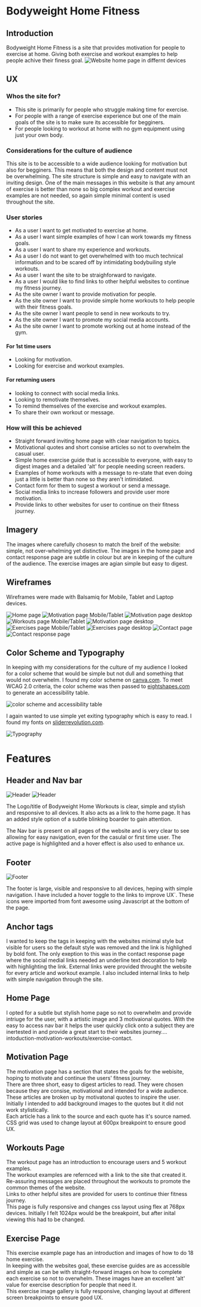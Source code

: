 # **Bodyweight Home Fitness**
## **Introduction**
Bodyweight Home Fitness is a site that provides motivation for people to exercise at home. Giving both exercise and workout examples to help people achive their finess goal.
![Website home page in differnt devices](assets/media/devices.jpg)

## **UX**

### Whos the site for?
* This site is primarily for people who struggle making time for exercise. 
* For people with a range of exercise experience but one of the main goals of the site is to make sure its accessible for begginers.
* For people looking to workout at home with no gym equipment using just your own body.

### Considerations for the culture of audience
This site is to be accessible to a wide audience looking for motivation but also for begginers. This means that both the design and content must not be overwhelming. The site structure is simple and easy to navigate with an inviting design.
One of the main messages in this website is that any amount of exercise is better than none so big complex workout and exercise examples are not needed, so again simple minimal content is used throughout the site.

### User stories
* As a user I want to get motivated to exercise at home.
* As a user I want simple examples of how I can work towards my fitness goals.
* As a user I want to share my experience and workouts.
* As a user I do not want to get overwhelmed with too much technical information and to be scared off by intimidating bodybuiling style workouts.
* As a user I want the site to be straighforward to navigate.
* As a user I would like to find links to other helpful websites to continue my fitness journey.
* As the site owner I want to provide motivation for people.
* As the site owner I want to provide simple home workouts to help people with their fitness goals.
* As the site owner I want people to send in new workouts to try.
* As the site owner I want to promote my social media accounts.
* As the site owner I want to promote working out at home instead of the gym.

#### For 1st time users
* Looking for motivation.
* Looking for exercise and workout examples.

#### For returning users
* looking to connect with social media links.
* Looking to remotivate themselves.
* To remind themselves of the exercise and workout examples.
* To share their own workout or message.

### How will this be achieved
* Straight forward inviting home page with clear navigation to topics.
* Motivational quotes and short consise articles so not to overwhelm the casual user.
* Simple  home exercise guide that is accessible to everyone, with easy to digest images and a detailed 'alt' for people needing screen readers.
* Examples of  home workouts with a message to re-state that even doing just a little is better than none so they aren't intimidated.
* Contact form for them to sugest a workout or send a message.
* Social media links to increase followers and provide user more motivation.
* Provide links to other websites for user to continue on their fitness journey.

## **Imagery** ##

The images where carefully chosesn to match the breif of the website: simple, not over-whelming yet distinctive. The images in the home page and contact response page are subtle in colour but are in keeping of the culture of the audience. The exercise images are agian simple but easy to digest. 

## **Wireframes**

Wireframes were made with Balsamiq for Mobile, Tablet and Laptop devices.


![Home page](assets/wireframes/home-page.png)
![Motivation page Mobile/Tablet](assets/wireframes/motivation-mobile-tablet.png)
![Motivation page desktop](assets/wireframes/motivation-desktop.png)
![Workouts page Mobile/Tablet](assets/wireframes/workouts-mobile-tablet.png)
![Motivation page desktop](assets/wireframes/workout-desktop.png)
![Exercises page Mobile/Tablet](assets/wireframes/exercises-mobile-tablet.png)
![Exercises page desktop](assets/wireframes/exercises-desktop.png)
![Contact page](assets/wireframes/contact-page.png)
![Contact response page](assets/wireframes/contact-response.png)


## **Color Scheme and Typography**

In keeping with my considerations for the culture of my audience I looked for a color scheme that would be simple but not dull and something that would not overwhelm. I found my color scheme on [canva.com](https://www.canva.com/learn/website-color-schemes/). 
To meet WCAG 2.0 criteria, the color scheme was then passed to [eightshapes.com](http://www.eightshapes.com) to generate an accessibility table.

![color scheme and accessibility table](assets/media/color-scheme.png)

I again wanted to use simple yet exiting typography which is easy to read. I found my fonts on [sliderrevolution.com](https://www.sliderrevolution.com/design/font-combinations/).

![Typography](assets/media/font-combination.png)

# **Features**

## **Header and Nav bar**

![Header](assets/media/mobile-tablet-header.jpg)
![Header](assets/media/desktop-header.jpg)

The Logo/title of Bodyweight Home Workouts is clear, simple and stylish and responsive to all devices. It also acts as a link to the home page. It has an added style option of a subtle blinking boarder to gain attention.

The Nav bar is present on all pages of the website and is very clear to see allowing for easy navigation, even for the casulal or first time user. The active page is highlighted and a hover effect is also used to enhance ux. 

## **Footer**

![Footer](assets/media/footer.jpg)

The footer is large, visible and responsive to all devices, heping with simple navigation. I have included a hover toggle to the links to improve UX`. These icons were imported from font awesome using Javascript at the bottom of the page.

## **Anchor tags**
 I wanted to keep the tags in keeping with the websites minimal style but visible for users so the default style was removed and the link is highlighed by bold font. The only exeption to this was in the contact response page where the social medial links needed an underline text decoration to help with highlighting the link.
 External links were provided throught the website for every article and workout example. I also included internal links to help with simple navigation through the site.

 ## **Home Page**

 I opted for a subtle but stylish home page so not to overwhelm and provide intriuge for the user, with a artistic image and 3 motivaional quotes. With the easy to access nav bar it helps the user quickly click onto a subject they are inertested in and provide a great start to their websites journey.... intoduction-motivation-workouts/exercise-contact.

 ## **Motivation Page**

The motivation page has a section that states the goals for the webisite, hoping to motivate and continue the users' fitness journey.<br>
There are three short, easy to digest articles to read. They were chosen because they are consise, motivational and intended for a wide audience. These articles are broken up by motivatonal quotes to inspire the user.<br>
Initially I intended to add background images to the quotes but it did not work stylistically.<br>
Each article has a link to the source and each quote has  it's source named.<br>
CSS grid was used to change layout at 600px breakpoint to ensure good UX.

## **Workouts Page**
The workout page has an introduction to encourage users and 5 workout examples.<br>
The workout examples are refernced with a link to the site that created it.<br>
Re-assuring messages are placed throughout the workouts to promote the common themes of the website.<br>
Links to other helpful sites are provided for users to continue thier fitness journey.<br>
This page is fully responsive and changes css layout using flex at 768px devices. Initially I felt 1024px would be the breakpoint, but after inital viewing this had to be changed.


## **Exercise Page**

This exercise example page has an introduction  and images of how to do 18 home exercise.<br>
In keeping with the websites goal, these exercise guides are as accessible and simple as can be with straight-forward images on how to complete each exercise so not to overwhelm. These images have an excellent 'alt' value for exercise description for people that need it.<br>
This exercise image gallery is fully responsive, changing layout at different screen breakpoints to ensure good UX. 


















